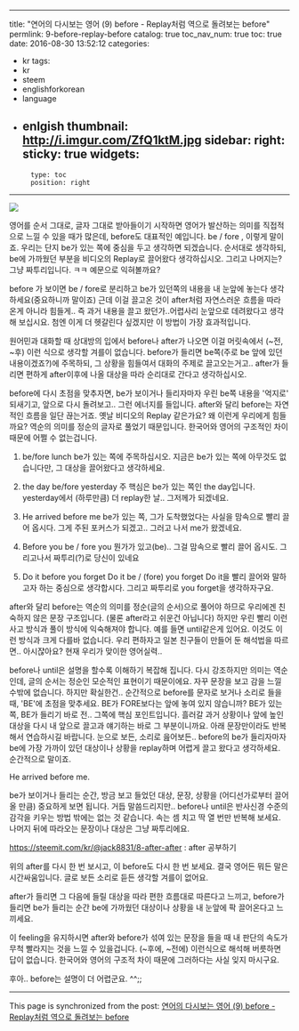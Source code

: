
---
title: "연어의 다시보는 영어 (9) before - Replay처럼 역으로 돌려보는 before"
permlink: 9-before-replay-before
catalog: true
toc_nav_num: true
toc: true
date: 2016-08-30 13:52:12
categories:
- kr
tags:
- kr
- steem
- englishforkorean
- language
- enlgish
thumbnail: http://i.imgur.com/ZfQ1ktM.jpg
sidebar:
    right:
        sticky: true
widgets:
    -
        type: toc
        position: right
---


![](http://i.imgur.com/ZfQ1ktM.jpg)

영어를 순서 그대로, 글자 그대로 받아들이기 시작하면 영어가 발산하는 의미를 직접적으로 느낄 수 있을 때가 많은데, before도 대표적인 예입니다. be / fore , 이렇게 말이죠. 우리는 단지 be가 있는 쪽에 중심을 두고 생각하면 되겠습니다. 순서대로 생각하되, be에 가까웠던 부분을 비디오의 Replay로 끌어왔다 생각하십시오. 그리고 나머지는? 그냥 짜투리입니다. ㅋㅋ 예문으로 익혀볼까요?

before 가 보이면
be / fore로 분리하고
be가 있던쪽의 내용을 내 눈앞에 놓는다 생각하세요(중요하니까 말이죠) 근데 이걸 끌고온 것이 after처럼 자연스러운 흐름을 따라 온게 아니라 힘들게.. 즉 과거 내용을 끌고 왔던가..어렵사리 눈앞으로 데려왔다고 생각해 보십시요. 첨엔 이게 더 헷갈린다 싶겠지만 이 방법이 가장 효과적입니다. 

원어민과 대화할 때 상대방의 입에서 before나 after가 나오면 이걸 머릿속에서 (~전, ~후) 이런 식으로 생각할 겨를이 없습니다. before가 들리면 be쪽(주로 be 앞에 있던 내용이겠죠?)에 주목하되, 그 상황을 힘들여서 대화의 주제로 끌고오는거고.. after가 들리면 편하게 after이후에 나올 대상을 따라 순리대로 간다고 생각하십시오.

before에 다시 초점을 맞추자면, be가 보이거나 들리자마자 우린 be쪽 내용을 '억지로'  되새기고, 앞으로 다시 돌려보고.. 그런 에너지를 들입니다. after와 달리 before는 자연적인 흐름을 일단 끊는거죠. 옛날 비디오의 Replay 같은가요? 왜 이런게 우리에게 힘들까요? 역순의 의미를 정순의 글자로 풀었기 때문입니다. 한국어와 영어의 구조적인 차이 때문에 어쩔 수 없는겁니다.

1. be/fore lunch
be가 있는 쪽에 주목하십시오. 지금은 be가 있는 쪽에 아무것도 없습니다만, 그 대상을 끌어왔다고 생각하세요. 

2. the day be/fore yesterday
주 핵심은 be가 있는 쪽인 the day입니다.  yesterday에서 (하루만큼) 더 replay한 날.. 그저께가 되겠네요.

3. He arrived before me
be가 있는 쪽, 그가 도착했었다는 사실을 맘속으로 빨리 끌어 옵시다. 그게 주된 포커스가 되겠고.. 그러고 나서 me가 왔겠네요.

4. Before you 
be / fore you
뭔가가 있고(be).. 그걸 맘속으로 빨리 끌어 옵시도. 그리고나서 짜투리(?)로 당신이 있네요

5. Do it before you forget
Do it be / (fore) you forget
Do it을 빨리 끌어와 말하고자 하는 중심으로 생각합시다. 그리고 짜투리로 you forget을 생각하자구요.

after와 달리 before는 역순의 의미를 정순(글의 순서)으로 풀어야 하므로 우리에겐 친숙하지 않은 문장 구조입니다. (물론 after라고 쉬운건 아닙니다) 하지만 우린 빨리 이런 사고 방식과 풀이 방식에 익숙해져야 합니다. 예를 들면 until같은게 있어요. 이것도 이런 방식과 크게 다를바 없습니다. 우리 편하자고 일본 친구들이 만들어 둔 해석법을 따르면.. 아시쟎아요? 현재 우리가 맞이한 영어실력..

before나 until은 설명을 할수록 이해하기 복잡해 집니다. 다시 강조하지만 의미는 역순인데, 글의 순서는 정순인 모순적인 표현이기 때문이에요. 자꾸 문장을 보고 감을 느낄 수밖에 없습니다. 하지만 확실한건.. 순간적으로 before를 문자로 보거나 소리로 들을때, 'BE'에 초점을 맞추세요. BE가 FORE보다는 앞에 놓여 있지 않습니까? BE가 있는 쪽, BE가 들리기 바로 전.. 그쪽에 핵심 포인트입니다. 흘러갈 과거 상황이나 앞에 높인 대상을 다시 내 앞으로 끌고과 얘기하는 바로 그 부분이니까요. 아래 문장만이라도 반복해서 연습하시길 바랍니다. 눈으로 보든, 소리로 읊어보든.. before의 be가 들리자마자 be에 가장 가까이 있던 대상이나 상황을 replay하며 어렵게 끌고 왔다고 생각하세요. 순간적으로 말이죠.

He arrived before me.

be가 보이거나 들리는 순간, 방금 보고 들었던 대상, 문장, 상황을 (어디선가로부터 끌어올 만큼) 중요하게 보면 됩니다. 거듭 말씀드리지만.. before나 until은 반사신경 수준의 감각을 키우는 방법 밖에는 없는 것 같습니다. 속는 셈 치고 딱 열 번만 반복해 보세요. 나머지 뒤에 따라오는 문장이나 대상은 그냥 짜투리에요.

https://steemit.com/kr/@jack8831/8-after-after  : after 공부하기

위의 after를 다시 한 번 보시고, 이 before도 다시 한 번 보세요. 결국 영어든 뭐든 말은 시간싸움입니다. 글로 보든 소리로 듣든 생각할 겨를이 없어요. 

after가 들리면 그 다음에 들릴 대상을 따라 편한 흐름대로 따른다고 느끼고,
before가 들리면 be가 들리는 순간 be에 가까웠던 대상이나 상황을 내 눈앞에 팍 끌어온다고 느끼세요.

이 feeling을 유지하시면 after와 before가 섞여 있는 문장을 들을 때 내 판단의 속도가 무척 빨라지는 것을 느낄 수 있을겁니다. (~후에, ~전에) 이런식으로 해석해 버릇하면 답이 없습니다. 한국어와 영어의 구조적 차이 때문에 그러하다는 사실 잊지 마시구요.

후아.. before는 설명이 더 어렵군요. ^^;;

- - -

This page is synchronized from the post: [연어의 다시보는 영어 (9) before - Replay처럼 역으로 돌려보는 before](https://steemit.com/@jack8831/9-before-replay-before)
